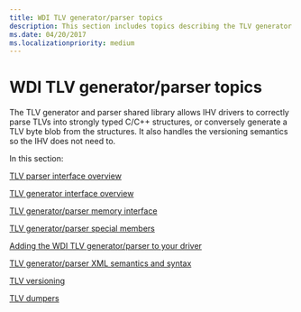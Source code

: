 ```yaml
---
title: WDI TLV generator/parser topics
description: This section includes topics describing the TLV generator and parser shared library
ms.date: 04/20/2017
ms.localizationpriority: medium
---
```


# WDI TLV generator/parser topics


The TLV generator and parser shared library allows IHV drivers to correctly parse TLVs into strongly typed C/C++ structures, or conversely generate a TLV byte blob from the structures. It also handles the versioning semantics so the IHV does not need to.

In this section:

[TLV parser interface overview](wdi-tlv-parser-interface-overview.md)

[TLV generator interface overview](wdi-tlv-generator-interface-overview.md)

[TLV generator/parser memory interface](wdi-tlv-generator-parser-memory-interface.md)

[TLV generator/parser special members](wdi-tlv-generator-parser-special-members.md)

[Adding the WDI TLV generator/parser to your driver](building-a-wdi-tlv-generator-parser.md)

[TLV generator/parser XML semantics and syntax](wdi-tlv-generator-parser-xml-semantics.md)

[TLV versioning](wdi-tlv-versioning.md)

[TLV dumpers](wdi-tlv-dumpers.md)

 

 





